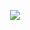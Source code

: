 <p align="center">
  <img src="https://github.com/ChristofLauriers/AkkaMjrTwo/blob/master/UI/Akka%20Major%202%20UI.png">
</p>
